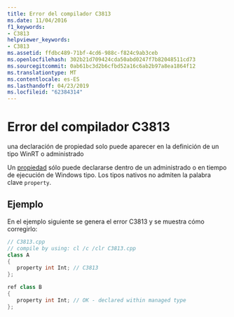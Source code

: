 ```yaml
---
title: Error del compilador C3813
ms.date: 11/04/2016
f1_keywords:
- C3813
helpviewer_keywords:
- C3813
ms.assetid: ffdbc489-71bf-4cd6-988c-f824c9ab3ceb
ms.openlocfilehash: 302b21d709424cda50abd0247f7b82048511cd73
ms.sourcegitcommit: 0ab61bc3d2b6cfbd52a16c6ab2b97a8ea1864f12
ms.translationtype: MT
ms.contentlocale: es-ES
ms.lasthandoff: 04/23/2019
ms.locfileid: "62384314"
---
```

# <a name="compiler-error-c3813"></a>Error del compilador C3813

una declaración de propiedad solo puede aparecer en la definición de un tipo WinRT o administrado

Un [propiedad](../../dotnet/how-to-use-properties-in-cpp-cli.md) sólo puede declararse dentro de un administrado o en tiempo de ejecución de Windows tipo. Los tipos nativos no admiten la palabra clave `property`.

## <a name="example"></a>Ejemplo

En el ejemplo siguiente se genera el error C3813 y se muestra cómo corregirlo:

```cpp
// C3813.cpp
// compile by using: cl /c /clr C3813.cpp
class A
{
   property int Int; // C3813
};

ref class B
{
   property int Int; // OK - declared within managed type
};
```